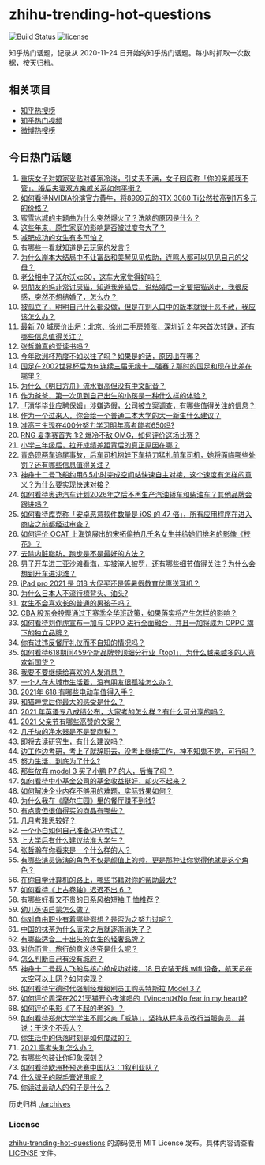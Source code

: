 # zhihu-trending-hot-questions

[![Build Status](https://github.com/justjavac/zhihu-trending-hot-questions/workflows/ci/badge.svg?branch=master)](https://github.com/justjavac/zhihu-trending-hot-questions/actions)
[![license](https://img.shields.io/github/license/justjavac/zhihu-trending-hot-questions)](https://github.com/justjavac/zhihu-trending-hot-questions/blob/master/LICENSE)

知乎热门话题，记录从 2020-11-24 日开始的知乎热门话题。每小时抓取一次数据，按天[归档](./archives)。

## 相关项目

- [知乎热搜榜](https://github.com/justjavac/zhihu-trending-top-search)
- [知乎热门视频](https://github.com/justjavac/zhihu-trending-hot-video)
- [微博热搜榜](https://github.com/justjavac/weibo-trending-hot-search)

## 今日热门话题

<!-- BEGIN -->
<!-- 最后更新时间 Sat Jun 19 2021 09:55:23 GMT+0800 (China Standard Time) -->

1. [重庆女子对娘家妥贴对婆家冷淡，引丈夫不满，女子回应称「你的亲戚我不管」，婚后夫妻双方亲戚关系如何平衡？](https://www.zhihu.com/question/465303509)
2. [如何看待NVIDIA扮演官方黄牛，将8999元的RTX 3080
   Ti公然拉高到1万多元的价格？](https://www.zhihu.com/question/465351692)
3. [蜜雪冰城的主题曲为什么突然爆火了？洗脑的原因是什么？](https://www.zhihu.com/question/464996660)
4. [这些年来，原生家庭的影响是否被过度夸大了？](https://www.zhihu.com/question/465550203)
5. [减肥成功的女生有多可怕？](https://www.zhihu.com/question/286406704)
6. [有哪些一看就知道是云玩家的发言？](https://www.zhihu.com/question/458895664)
7. [为什么岸本大结局中不让富岳和美琴见见佐助，连鸣人都可以见见自己的父母？](https://www.zhihu.com/question/463875382)
8. [老公相中了沃尔沃xc60，这车大家觉得好吗？](https://www.zhihu.com/question/423496101)
9. [男朋友的妈非常讨厌猫，知道我养猫后，说结婚后一定要把猫送走，我很反感，突然不想结婚了，怎么办？](https://www.zhihu.com/question/458232041)
10. [被孤立了，明明自己什么都没做，但是在别人口中的版本就很十恶不赦，我应该怎么办？](https://www.zhihu.com/question/462683611)
11. [最新 70 城房价出炉：北京、徐州二手房领涨，深圳近 2
    年来首次转跌，还有哪些信息值得关注？](https://www.zhihu.com/question/465523037)
12. [张哲瀚真的爱读书吗？](https://www.zhihu.com/question/464735151)
13. [今年欧洲杯热度不如以往了吗？如果是的话，原因出在哪？](https://www.zhihu.com/question/464561713)
14. [国足在2002世界杯后为何连续三届无缘十二强赛？那时的国足和现在比差在哪里？](https://www.zhihu.com/question/465257051)
15. [为什么《明日方舟》流水很高但没有中文配音？](https://www.zhihu.com/question/456723907)
16. [作为爸爸，第一次见到自己出生的小孩是一种什么样的体验？](https://www.zhihu.com/question/352453251)
17. [「清华毕业应聘保姆」涉嫌造假，公司被立案调查，有哪些值得关注的信息？](https://www.zhihu.com/question/465302863)
18. [作为一个过来人，你会给一个普通二本大学的大一新生什么建议？](https://www.zhihu.com/question/344637747)
19. [准高三生现在400分努力学习明年高考能考650吗?](https://www.zhihu.com/question/464324966)
20. [RNG 夏季赛首秀 1:2 爆冷不敌 OMG，如何评价这场比赛？](https://www.zhihu.com/question/465769063)
21. [小学三年级后，拉开成绩差距背后的真正原因在哪？](https://www.zhihu.com/question/459347986)
22. [青岛现两车追尾事故，后车司机抱娃下车持刀猛扎前车司机，她将面临哪些处罚？还有哪些信息值得关注？](https://www.zhihu.com/question/465539331)
23. [神舟十二号飞船约用6.5小时完成空间站快速自主对接，这个速度有怎样的意义？为什么要实现快速对接？](https://www.zhihu.com/question/465622134)
24. [如何看待奥迪汽车计划2026年之后不再生产汽油轿车和柴油车？其他品牌会跟进吗？](https://www.zhihu.com/question/465729299)
25. [如何看待库克称「安卓恶意软件数量是 iOS 的 47
    倍」，所有应用程序在进入商店之前都经过审查？](https://www.zhihu.com/question/465597634)
26. [如何评价 OCAT
    上海馆展出的宋拓偷拍几千名女生并给她们排名的影像《校花》？](https://www.zhihu.com/question/464804506)
27. [去除内脏脂肪，跑步是不是最好的方法？](https://www.zhihu.com/question/427095682)
28. [男子开车进三亚沙滩看海，车被淹人被罚，还有哪些细节值得关注？为什么会想到开车进沙滩？](https://www.zhihu.com/question/465091122)
29. [iPad pro 2021 是 618
    大促买还是等暑假教育优惠送耳机？](https://www.zhihu.com/question/455896469)
30. [为什么日本人不流行梳背头、油头?](https://www.zhihu.com/question/335817516)
31. [女生不会喜欢长的普通的男孩子吗？](https://www.zhihu.com/question/463537285)
32. [CBA
    股东会投票通过下赛季全华班政策，如果落实将产生怎样的影响？](https://www.zhihu.com/question/465741384)
33. [如何看待刘作虎宣布一加与 OPPO 进行全面融合，并且一加将成为 OPPO
    旗下的独立品牌？](https://www.zhihu.com/question/465399919)
34. [你有过违反餐厅礼仪而不自知的情况吗？](https://www.zhihu.com/question/465084914)
35. [如何看待618期间459个新品牌登顶细分行业「top1」，为什么越来越多的人喜欢新国货？](https://www.zhihu.com/question/465576651)
36. [我要不要继续给喜欢的人发消息？](https://www.zhihu.com/question/378353180)
37. [一个人在大城市生活着，没有朋友很孤独怎么办？](https://www.zhihu.com/question/33276612)
38. [2021年 618 有哪些电动车值得入手？](https://www.zhihu.com/question/459895976)
39. [和猫睡觉后你最大的感受是什么？](https://www.zhihu.com/question/450683482)
40. [2021 年英语专八成绩公布，大家考的怎么样？有什么可分享的吗？](https://www.zhihu.com/question/465569085)
41. [2021 父亲节有哪些高赞的文案？](https://www.zhihu.com/question/465116511)
42. [几千块的净水器是不是智商税？](https://www.zhihu.com/question/312697336)
43. [即将去读研究生，有什么建议吗？](https://www.zhihu.com/question/455377407)
44. [边工作边考研，考上了就辞职去，没考上继续工作，神不知鬼不觉，可行吗？](https://www.zhihu.com/question/324039053)
45. [努力生活，到底为了什么?](https://www.zhihu.com/question/463790191)
46. [那些放弃 model 3 买了小鹏 P7 的人，后悔了吗？](https://www.zhihu.com/question/465497314)
47. [如何看待中小基金公司的基金收益挺好，却火不起来？](https://www.zhihu.com/question/465568314)
48. [如何解决企业内存不够用的难题，实际效果如何？](https://www.zhihu.com/question/465589982)
49. [为什么我在《摩尔庄园》里的餐厅赚不到钱?](https://www.zhihu.com/question/464607513)
50. [有点贵但很值得买的商品有哪些？](https://www.zhihu.com/question/23136740)
51. [几月考雅思较好？](https://www.zhihu.com/question/343303053)
52. [一个小白如何自己准备CPA考试？](https://www.zhihu.com/question/312410367)
53. [上大学后有什么建议给准大学生？](https://www.zhihu.com/question/49396543)
54. [张哲瀚在你看来是一个什么样的人？](https://www.zhihu.com/question/452636694)
55. [有哪些演员饰演的角色不仅是颜值上的帅，更是那种让你觉得他就是这个角色？](https://www.zhihu.com/question/464498742)
56. [在你自学计算机的路上，哪些书籍对你的帮助最大?](https://www.zhihu.com/question/421913237)
57. [如何看待《上古卷轴》迟迟不出 6 ？](https://www.zhihu.com/question/428760134)
58. [有哪些好看又不贵的日系风格短袖 T 恤推荐？](https://www.zhihu.com/question/267880033)
59. [幼儿英语启蒙怎么做？](https://www.zhihu.com/question/284647318)
60. [你对自由职业有着哪些遐想？是否为之努力过呢？](https://www.zhihu.com/question/465140417)
61. [中国的抹茶为什么唐宋之后就逐渐消失了？](https://www.zhihu.com/question/22132630)
62. [有哪些适合二十出头的女生的轻奢品牌？](https://www.zhihu.com/question/50108354)
63. [对你而言，旅行的意义终究是什么呢？](https://www.zhihu.com/question/463033557)
64. [怎么判断自己有没有城府？](https://www.zhihu.com/question/275606514)
65. [神舟十二号载人飞船与核心舱成功对接，18 日安装无线 wifi
    设备，航天员在太空可以上网？如何实现？](https://www.zhihu.com/question/465721875)
66. [如何看待宁德时代强制经理级别员工购买特斯拉 Model 3？](https://www.zhihu.com/question/465498143)
67. [如何评价周深在2021天猫开心夜演唱的《Vincent》《No fear in my
    heart》?](https://www.zhihu.com/question/465520401)
68. [如何评价电影《了不起的老爸》？](https://www.zhihu.com/question/452034545)
69. [如何看待郑州大学学生不顾父亲「威胁」，坚持从程序员改行当服务员，并说：干这个不丢人？](https://www.zhihu.com/question/465534726)
70. [你生活中的低落时刻是如何度过的？](https://www.zhihu.com/question/463532570)
71. [2021 高考失利怎么办？](https://www.zhihu.com/question/463989277)
72. [有哪些包装让你印象深刻？](https://www.zhihu.com/question/465430655)
73. [如何看待欧洲杯预选赛中国队3：1叙利亚队？](https://www.zhihu.com/question/465257936)
74. [什么牌子的脱毛膏好用呢？](https://www.zhihu.com/question/20299398)
75. [你读过最动人的句子是什么？](https://www.zhihu.com/question/457277397)

<!-- END -->

历史归档 [./archives](./archives)

### License

[zhihu-trending-hot-questions](https://github.com/justjavac/zhihu-trending-hot-questions)
的源码使用 MIT License 发布。具体内容请查看 [LICENSE](./LICENSE) 文件。
